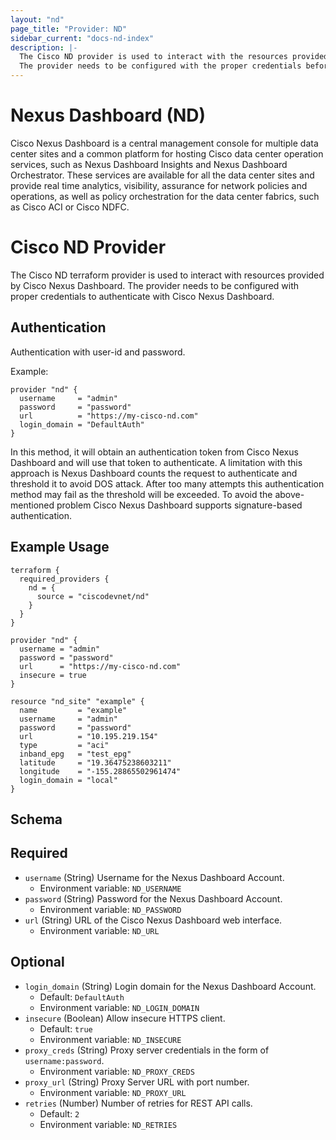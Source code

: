 ```yaml
---
layout: "nd"
page_title: "Provider: ND"
sidebar_current: "docs-nd-index"
description: |-
  The Cisco ND provider is used to interact with the resources provided by Cisco Nexus Dashboard.
  The provider needs to be configured with the proper credentials before it can be used.
---
```


# Nexus Dashboard (ND)

Cisco Nexus Dashboard is a central management console for multiple data center sites and a common platform for hosting Cisco data center operation services, such as Nexus Dashboard Insights and Nexus Dashboard Orchestrator. These services are available for all the data center sites and provide real time analytics, visibility, assurance for network policies and operations, as well as policy orchestration for the data center fabrics, such as Cisco ACI or Cisco NDFC.

# Cisco ND Provider

The Cisco ND terraform provider is used to interact with resources provided by Cisco Nexus Dashboard. The provider needs to be configured with proper credentials to authenticate with Cisco Nexus Dashboard.

## Authentication

Authentication with user-id and password.
 
Example:

```hcl
provider "nd" {
  username     = "admin"
  password     = "password"
  url          = "https://my-cisco-nd.com"
  login_domain = "DefaultAuth"
}
```

In this method, it will obtain an authentication token from Cisco Nexus Dashboard and will use that token to authenticate. A limitation with this approach is Nexus Dashboard counts the request to authenticate and threshold it to avoid DOS attack. After too many attempts this authentication method may fail as the threshold will be exceeded. To avoid the above-mentioned problem Cisco Nexus Dashboard supports signature-based authentication.

## Example Usage

```hcl
terraform {
  required_providers {
    nd = {
      source = "ciscodevnet/nd"
    }
  }
}

provider "nd" {
  username = "admin"
  password = "password"
  url      = "https://my-cisco-nd.com"
  insecure = true
}

resource "nd_site" "example" {
  name         = "example"
  username     = "admin"
  password     = "password"
  url          = "10.195.219.154"
  type         = "aci"
  inband_epg   = "test_epg"
  latitude     = "19.36475238603211"
  longitude    = "-155.28865502961474"
  login_domain = "local"
}
```

## Schema

## Required

- `username` (String) Username for the Nexus Dashboard Account.
  - Environment variable: `ND_USERNAME`
- `password` (String) Password for the Nexus Dashboard Account.
  - Environment variable: `ND_PASSWORD`
- `url` (String) URL of the Cisco Nexus Dashboard web interface.
  - Environment variable: `ND_URL`

## Optional

- `login_domain` (String) Login domain for the Nexus Dashboard Account.
  - Default: `DefaultAuth`
  - Environment variable: `ND_LOGIN_DOMAIN`
- `insecure` (Boolean) Allow insecure HTTPS client.
  - Default: `true`
  - Environment variable: `ND_INSECURE`
- `proxy_creds` (String) Proxy server credentials in the form of `username:password`.
  - Environment variable: `ND_PROXY_CREDS`
- `proxy_url` (String) Proxy Server URL with port number.
  - Environment variable: `ND_PROXY_URL`
- `retries` (Number) Number of retries for REST API calls.
  - Default: `2`
  - Environment variable: `ND_RETRIES`

